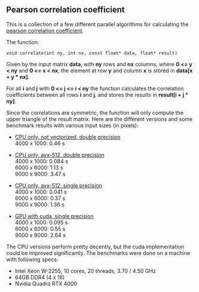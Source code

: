 ## Pearson correlation coefficient

This is a collection of a few different parallel algorithms for calculating the 
[pearson correlation coefficient](https://en.wikipedia.org/wiki/Pearson_correlation_coefficient).

The function:

```
void correlate(int ny, int nx, const float* data, float* result)
```

Given by the input matrix **data**, with **ny** rows and **nx** columns, where **0 <= y < ny** and **0 <= x < nx**, 
the element at row **y** and column **x** is stored in **data[x + y \* nx]**.

For all **i** and **j** with **0 <= j <= i < ny** the function calculates the correlation coefficients between all rows **i** 
and **j**, and stores the results in **result[i + j \* ny]**.

Since the correlations are symmetric, the function will only compute the upper triangle of the result matrix. Here are the 
different versions and some benchmark results with various input sizes (in pixels):

- [CPU only, not vectorized, double precision](./double-prec/)  
4000 x 1000: 0.46 s

- [CPU only, avx-512, double precision](./avx512-double-prec/)  
4000 x 1000: 0.084 s  
6000 x 6000: 1.13 s  
9000 x 9000: 3.47 s  

- [CPU only, avx-512, single precision](./avx512-single-prec/)  
4000 x 1000: 0.041 s  
6000 x 6000: 0.37 s  
9000 x 9000: 1.36 s  

- [GPU with cuda, single precision](./cuda-single-prec/)  
4000 x 1000: 0.095 s  
6000 x 6000: 0.55 s  
9000 x 9000: 2.64 s  

The CPU versions perform pretty decently, but the cuda implementation could be improved significantly. The benchmarks were 
done on a machine with following specs:

- Intel Xeon W-2255, 10 cores, 20 threads, 3.70 / 4.50 GHz
- 64GB DDR4 (4 x 16)
- Nvidia Quadro RTX 4000
